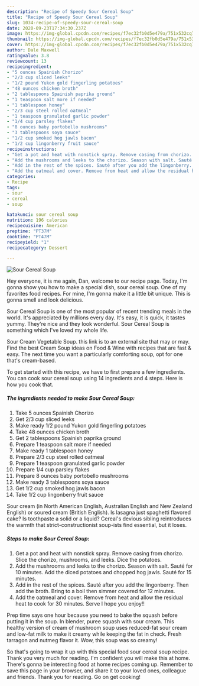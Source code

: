 ```yaml
---
description: "Recipe of Speedy Sour Cereal Soup"
title: "Recipe of Speedy Sour Cereal Soup"
slug: 1034-recipe-of-speedy-sour-cereal-soup
date: 2020-09-23T17:34:30.237Z
image: https://img-global.cpcdn.com/recipes/f7ec32fb0d5e479a/751x532cq70/sour-cereal-soup-recipe-main-photo.jpg
thumbnail: https://img-global.cpcdn.com/recipes/f7ec32fb0d5e479a/751x532cq70/sour-cereal-soup-recipe-main-photo.jpg
cover: https://img-global.cpcdn.com/recipes/f7ec32fb0d5e479a/751x532cq70/sour-cereal-soup-recipe-main-photo.jpg
author: Dale Maxwell
ratingvalue: 3.8
reviewcount: 13
recipeingredient:
- "5 ounces Spainish Chorizo"
- "2/3 cup sliced leeks"
- "1/2 pound Yukon gold fingerling potatoes"
- "48 ounces chicken broth"
- "2 tablespoons Spainish paprika ground"
- "1 teaspoon salt more if needed"
- "1 tablespoon honey"
- "2/3 cup steel rolled oatmeal"
- "1 teaspoon granulated garlic powder"
- "1/4 cup parsley flakes"
- "8 ounces baby portobello mushrooms"
- "3 tablespoons soya sauce"
- "1/2 cup smoked hog jawls bacon"
- "1/2 cup lingonberry fruit sauce"
recipeinstructions:
- "Get a pot and heat with nonstick spray. Remove casing from chorizo. Slice the chorizo, mushrooms, and leeks. Dice the potatoes."
- "Add the mushrooms and leeks to the chorizo. Season with salt. Sauté for 10 minutes. Add the diced potatoes and chopped hog jawls. Sauté for 15 minutes."
- "Add in the rest of the spices. Sauté after you add the lingonberry. Then add the broth. Bring to a boil then simmer covered for 12 minutes."
- "Add the oatmeal and cover. Remove from heat and allow the residual heat to cook for 30 minutes. Serve I hope you enjoy!!"
categories:
- Recipe
tags:
- sour
- cereal
- soup

katakunci: sour cereal soup 
nutrition: 196 calories
recipecuisine: American
preptime: "PT37M"
cooktime: "PT47M"
recipeyield: "1"
recipecategory: Dessert

---
```



![Sour Cereal Soup](https://img-global.cpcdn.com/recipes/f7ec32fb0d5e479a/751x532cq70/sour-cereal-soup-recipe-main-photo.jpg)

Hey everyone, it is me again, Dan, welcome to our recipe page. Today, I'm gonna show you how to make a special dish, sour cereal soup. One of my favorites food recipes. For mine, I'm gonna make it a little bit unique. This is gonna smell and look delicious.

Sour Cereal Soup is one of the most popular of recent trending meals in the world. It's appreciated by millions every day. It's easy, it is quick, it tastes yummy. They're nice and they look wonderful. Sour Cereal Soup is something which I've loved my whole life.

Sour Cream Vegetable Soup. this link is to an external site that may or may. Find the best Cream Soup ideas on Food &amp; Wine with recipes that are fast &amp; easy. The next time you want a particularly comforting soup, opt for one that&#39;s cream-based.


To get started with this recipe, we have to first prepare a few ingredients. You can cook sour cereal soup using 14 ingredients and 4 steps. Here is how you cook that.

<!--inarticleads1-->

##### The ingredients needed to make Sour Cereal Soup:

1. Take 5 ounces Spainish Chorizo
1. Get 2/3 cup sliced leeks
1. Make ready 1/2 pound Yukon gold fingerling potatoes
1. Take 48 ounces chicken broth
1. Get 2 tablespoons Spainish paprika ground
1. Prepare 1 teaspoon salt more if needed
1. Make ready 1 tablespoon honey
1. Prepare 2/3 cup steel rolled oatmeal
1. Prepare 1 teaspoon granulated garlic powder
1. Prepare 1/4 cup parsley flakes
1. Prepare 8 ounces baby portobello mushrooms
1. Make ready 3 tablespoons soya sauce
1. Get 1/2 cup smoked hog jawls bacon
1. Take 1/2 cup lingonberry fruit sauce


Sour cream (in North American English, Australian English and New Zealand English) or soured cream (British English). Is lasagna just spaghetti flavored cake? Is toothpaste a solid or a liquid? Cereal&#39;s devious sibling reintroduces the warmth that strict-constructionist soup-ists find essential, but it loses. 

<!--inarticleads2-->

##### Steps to make Sour Cereal Soup:

1. Get a pot and heat with nonstick spray. Remove casing from chorizo. Slice the chorizo, mushrooms, and leeks. Dice the potatoes.
1. Add the mushrooms and leeks to the chorizo. Season with salt. Sauté for 10 minutes. Add the diced potatoes and chopped hog jawls. Sauté for 15 minutes.
1. Add in the rest of the spices. Sauté after you add the lingonberry. Then add the broth. Bring to a boil then simmer covered for 12 minutes.
1. Add the oatmeal and cover. Remove from heat and allow the residual heat to cook for 30 minutes. Serve I hope you enjoy!!


Prep time says one hour because you need to bake the squash before putting it in the soup. In blender, puree squash with sour cream. This healthy version of cream of mushroom soup uses reduced-fat sour cream and low-fat milk to make it creamy while keeping the fat in check. Fresh tarragon and nutmeg flavor it. Wow, this soup was so creamy! 

So that's going to wrap it up with this special food sour cereal soup recipe. Thank you very much for reading. I'm confident you will make this at home. There's gonna be interesting food at home recipes coming up. Remember to save this page in your browser, and share it to your loved ones, colleague and friends. Thank you for reading. Go on get cooking!
